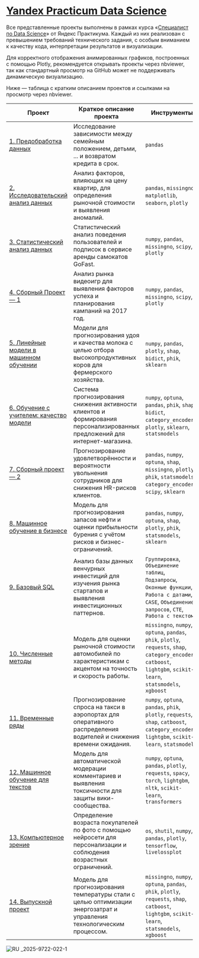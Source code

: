 # [Yandex Practicum Data Science](https://github.com/GrishaTS/Ya-Practicum-DS)

Все представленные проекты выполнены в рамках курса «[Специалист по Data Science](https://practicum.yandex.ru/data-scientist/)» от Яндекс Практикума. Каждый из них реализован с превышением требований технического задания, с особым вниманием к качеству кода, интерпретации результатов и визуализации.

Для корректного отображения анимированных графиков, построенных с помощью Plotly, рекомендуется открывать проекты через nbviewer, так как стандартный просмотр на GitHub может не поддерживать динамическую визуализацию.

Ниже — таблица с кратким описанием проектов и ссылками на просмотр через nbviewer.

| Проект         | Краткое описание проекта | Инструменты |
|----------------|--------------------------|------------|
| [1. Предобработка данных](https://nbviewer.org/github/GrishaTS/Ya-Practicum-DS/blob/main/01.%20%D0%9F%D1%80%D0%B5%D0%B4%D0%BE%D0%B1%D1%80%D0%B0%D0%B1%D0%BE%D1%82%D0%BA%D0%B0%20%D0%B4%D0%B0%D0%BD%D0%BD%D1%8B%D1%85/data_preprocessing.ipynb) | Исследование зависимости между семейным положением, детьми, ... и возвратом кредита в срок. | `pandas` |
| [2. Исследовательский анализ данных](https://nbviewer.org/github/GrishaTS/Ya-Practicum-DS/blob/main/02.%20%D0%98%D1%81%D1%81%D0%BB%D0%B5%D0%B4%D0%BE%D0%B2%D0%B0%D1%82%D0%B5%D0%BB%D1%8C%D1%81%D0%BA%D0%B8%D0%B9%20%D0%B0%D0%BD%D0%B0%D0%BB%D0%B8%D0%B7%20%D0%B4%D0%B0%D0%BD%D0%BD%D1%8B%D1%85/research_data_analysis.ipynb) | Анализ факторов, влияющих на цену квартир, для определения рыночной стоимости и выявления аномалий. | `pandas`, `missingno`, `matplotlib`, `seaborn`, `plotly` |
| [3. Статистический анализ данных](https://nbviewer.org/github/GrishaTS/Ya-Practicum-DS/blob/main/03.%20%D0%A1%D1%82%D0%B0%D1%82%D0%B8%D1%81%D1%82%D0%B8%D1%87%D0%B5%D1%81%D0%BA%D0%B8%D0%B9%20%D0%B0%D0%BD%D0%B0%D0%BB%D0%B8%D0%B7%20%D0%B4%D0%B0%D0%BD%D0%BD%D1%8B%D1%85/statistical_data_analysis.ipynb) | Статистический анализ поведения пользователей и подписок в сервисе аренды самокатов GoFast. | `numpy`, `pandas`, `missingno`, `scipy`, `plotly` |
| [4. Сборный Проект — 1](https://nbviewer.org/github/GrishaTS/Ya-Practicum-DS/blob/main/04.%20%D0%A1%D0%B1%D0%BE%D1%80%D0%BD%D1%8B%D0%B9%20%D0%9F%D1%80%D0%BE%D0%B5%D0%BA%D1%82%20%E2%80%94%201/combined_project_1.ipynb) | Анализ рынка видеоигр для выявления факторов успеха и планирования кампаний на 2017 год. | `numpy`, `pandas`, `missingno`, `scipy`, `plotly` |
| [5. Линейные модели в машинном обучении](https://nbviewer.org/github/GrishaTS/Ya-Practicum-DS/blob/main/05.%20%D0%9B%D0%B8%D0%BD%D0%B5%D0%B9%D0%BD%D1%8B%D0%B5%20%D0%BC%D0%BE%D0%B4%D0%B5%D0%BB%D0%B8%20%D0%B2%20%D0%BC%D0%B0%D1%88%D0%B8%D0%BD%D0%BD%D0%BE%D0%BC%20%D0%BE%D0%B1%D1%83%D1%87%D0%B5%D0%BD%D0%B8%D0%B8/linear_models.ipynb) | Модели для прогнозирования удоя и качества молока с целью отбора высокопродуктивных коров для фермерского хозяйства. | `numpy`, `pandas`, `plotly`, `shap`, `bidict`, `phik`, `sklearn` |
| [6. Обучение с учителем: качество модели](https://nbviewer.org/github/GrishaTS/Ya-Practicum-DS/blob/main/06.%20%D0%9E%D0%B1%D1%83%D1%87%D0%B5%D0%BD%D0%B8%D0%B5%20%D1%81%20%D1%83%D1%87%D0%B8%D1%82%D0%B5%D0%BB%D0%B5%D0%BC%20%D0%BA%D0%B0%D1%87%D0%B5%D1%81%D1%82%D0%B2%D0%BE%20%D0%BC%D0%BE%D0%B4%D0%B5%D0%BB%D0%B8/supervised_learning.ipynb) | Система прогнозирования снижения активности клиентов и формирования персонализированных предложений для интернет-магазина. | `numpy`, `optuna`, `pandas`, `phik`, `shap`, `bidict`, `category_encoders`, `plotly`, `sklearn`, `statsmodels` |
| [7. Сборный проект — 2](https://nbviewer.org/github/GrishaTS/Ya-Practicum-DS/blob/main/07.%20%D0%A1%D0%B1%D0%BE%D1%80%D0%BD%D1%8B%D0%B9%20%D0%BF%D1%80%D0%BE%D0%B5%D0%BA%D1%82%20%E2%80%94%202/combined_project_2.ipynb) | Прогнозирование удовлетворённости и вероятности увольнения сотрудников для снижения HR-рисков клиентов. | `pandas`, `numpy`, `optuna`, `shap`, `missingno`, `plotly`, `phik`, `statsmodels`, `category_encoders`, `scipy`, `sklearn` |
| [8. Машинное обучение в бизнесе](https://nbviewer.org/github/GrishaTS/Ya-Practicum-DS/blob/main/08.%20%D0%9C%D0%B0%D1%88%D0%B8%D0%BD%D0%BD%D0%BE%D0%B5%20%D0%BE%D0%B1%D1%83%D1%87%D0%B5%D0%BD%D0%B8%D0%B5%20%D0%B2%20%D0%B1%D0%B8%D0%B7%D0%BD%D0%B5%D1%81%D0%B5/ml_in_business.ipynb) | Модель для прогнозирования запасов нефти и оценки прибыльности бурения с учётом рисков и бизнес-ограничений. | `pandas`, `numpy`, `optuna`, `shap`, `plotly`, `phik`, `statsmodels`, `sklearn` |
| [9. Базовый SQL](https://github.com/GrishaTS/Ya-Practicum-DS/blob/main/09.%20%D0%91%D0%B0%D0%B7%D0%BE%D0%B2%D1%8B%D0%B9%20SQL/README.md) | Анализ базы данных венчурных инвестиций для изучения рынка стартапов и выявления инвестиционных паттернов. | `Группировка`, `Объединение таблиц`, `Подзапросы`, `Оконные функции`, `Работа с датами`, `CASE`, `Объединение запросов`, `CTE`, `Работа с текстом` |
| [10. Численные методы](https://nbviewer.org/github/GrishaTS/Ya-Practicum-DS/blob/main/10.%20%D0%A7%D0%B8%D1%81%D0%BB%D0%B5%D0%BD%D0%BD%D1%8B%D0%B5%20%D0%BC%D0%B5%D1%82%D0%BE%D0%B4%D1%8B/numerical_methods.ipynb) | Модель для оценки рыночной стоимости автомобилей по характеристикам с акцентом на точность и скорость работы. | `missingno`, `numpy`, `optuna`, `pandas`, `phik`, `plotly`, `requests`, `shap`, `category_encoders`, `catboost`, `lightgbm`, `scikit-learn`, `statsmodels`, `xgboost` |
| [11. Временные ряды](https://nbviewer.org/github/GrishaTS/Ya-Practicum-DS/blob/main/11.%20%D0%92%D1%80%D0%B5%D0%BC%D0%B5%D0%BD%D0%BD%D1%8B%D0%B5%20%D1%80%D1%8F%D0%B4%D1%8B/time_series.ipynb) | Прогнозирование спроса на такси в аэропортах для оперативного распределения водителей и снижения времени ожидания. | `numpy`, `optuna`, `pandas`, `phik`, `plotly`, `requests`, `shap`, `catboost`, `category_encoders`, `lightgbm`, `scikit-learn`, `statsmodels` |
| [12. Машинное обучение для текстов](https://nbviewer.org/github/GrishaTS/Ya-Practicum-DS/blob/main/12.%20%D0%9C%D0%B0%D1%88%D0%B8%D0%BD%D0%BD%D0%BE%D0%B5%20%D0%BE%D0%B1%D1%83%D1%87%D0%B5%D0%BD%D0%B8%D0%B5%20%D0%B4%D0%BB%D1%8F%20%D1%82%D0%B5%D0%BA%D1%81%D1%82%D0%BE%D0%B2/machine_learning_for_texts.ipynb) | Модель для автоматической модерации комментариев и выявления токсичности для защиты вики-сообщества. | `numpy`, `optuna`, `pandas`, `plotly`, `requests`, `spacy`, `torch`, `lightgbm`, `nltk`, `scikit-learn`, `transformers` |
| [13. Компьютерное зрение](https://nbviewer.org/github/GrishaTS/Ya-Practicum-DS/blob/main/13.%20%D0%9A%D0%BE%D0%BC%D0%BF%D1%8C%D1%8E%D1%82%D0%B5%D1%80%D0%BD%D0%BE%D0%B5%20%D0%B7%D1%80%D0%B5%D0%BD%D0%B8%D0%B5/computer_vision.ipynb) | Определение возраста покупателей по фото с помощью нейросети для персонализации и соблюдения возрастных ограничений. | `os`, `shutil`, `numpy`, `pandas`, `plotly`, `tensorflow`, `livelossplot` |
| [14. Выпускной проект](https://nbviewer.org/github/GrishaTS/Ya-Practicum-DS/blob/main/14.%20%D0%92%D1%8B%D0%BF%D1%83%D1%81%D0%BA%D0%BD%D0%BE%D0%B9%20%D0%BF%D1%80%D0%BE%D0%B5%D0%BA%D1%82/graduation_project.ipynb.ipynb) | Модель для прогнозирования температуры стали с целью оптимизации энергозатрат и управления технологическим процессом. | `missingno`, `numpy`, `optuna`, `pandas`, `phik`, `plotly`, `requests`, `shap`, `catboost`, `lightgbm`, `scikit-learn`, `statsmodels`, `xgboost` |

![_RU_ _2025-9722-022-1](https://github.com/user-attachments/assets/c2245100-24ce-485d-8dca-e5d99b5c2312)
